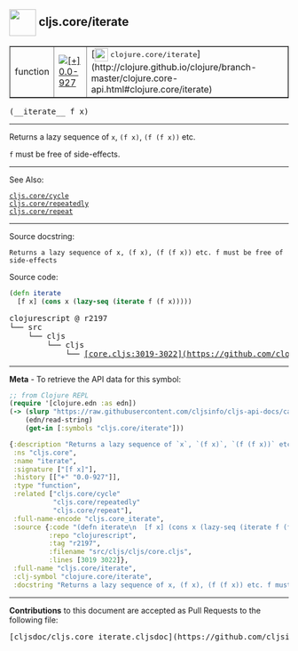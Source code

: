 ## <img width="48px" valign="middle" src="http://i.imgur.com/Hi20huC.png"> cljs.core/iterate

 <table border="1">
<tr>

<td>function</td>
<td><a href="https://github.com/cljsinfo/cljs-api-docs/tree/0.0-927"><img valign="middle" alt="[+] 0.0-927" src="https://img.shields.io/badge/+-0.0--927-lightgrey.svg"></a> </td>
<td>
[<img height="24px" valign="middle" src="http://i.imgur.com/1GjPKvB.png"> <samp>clojure.core/iterate</samp>](http://clojure.github.io/clojure/branch-master/clojure.core-api.html#clojure.core/iterate)
</td>
</tr>
</table>

 <samp>
(__iterate__ f x)<br>
</samp>

---

Returns a lazy sequence of `x`, `(f x)`, `(f (f x))` etc.

`f` must be free of side-effects.

---


See Also:

[`cljs.core/cycle`](cljs.core_cycle.md)<br>
[`cljs.core/repeatedly`](cljs.core_repeatedly.md)<br>
[`cljs.core/repeat`](cljs.core_repeat.md)<br>

---

Source docstring:

```
Returns a lazy sequence of x, (f x), (f (f x)) etc. f must be free of side-effects
```

Source code:

```clj
(defn iterate
  [f x] (cons x (lazy-seq (iterate f (f x)))))
```

 <pre>
clojurescript @ r2197
└── src
    └── cljs
        └── cljs
            └── <ins>[core.cljs:3019-3022](https://github.com/clojure/clojurescript/blob/r2197/src/cljs/cljs/core.cljs#L3019-L3022)</ins>
</pre>


---

__Meta__ - To retrieve the API data for this symbol:

```clj
;; from Clojure REPL
(require '[clojure.edn :as edn])
(-> (slurp "https://raw.githubusercontent.com/cljsinfo/cljs-api-docs/catalog/cljs-api.edn")
    (edn/read-string)
    (get-in [:symbols "cljs.core/iterate"]))
```

```clj
{:description "Returns a lazy sequence of `x`, `(f x)`, `(f (f x))` etc.\n\n`f` must be free of side-effects.",
 :ns "cljs.core",
 :name "iterate",
 :signature ["[f x]"],
 :history [["+" "0.0-927"]],
 :type "function",
 :related ["cljs.core/cycle"
           "cljs.core/repeatedly"
           "cljs.core/repeat"],
 :full-name-encode "cljs.core_iterate",
 :source {:code "(defn iterate\n  [f x] (cons x (lazy-seq (iterate f (f x)))))",
          :repo "clojurescript",
          :tag "r2197",
          :filename "src/cljs/cljs/core.cljs",
          :lines [3019 3022]},
 :full-name "cljs.core/iterate",
 :clj-symbol "clojure.core/iterate",
 :docstring "Returns a lazy sequence of x, (f x), (f (f x)) etc. f must be free of side-effects"}

```

---

__Contributions__ to this document are accepted as Pull Requests to the following file:

 <pre>
[cljsdoc/cljs.core_iterate.cljsdoc](https://github.com/cljsinfo/cljs-api-docs/blob/master/cljsdoc/cljs.core_iterate.cljsdoc)
</pre>

